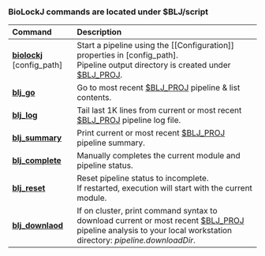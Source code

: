 ### BioLockJ commands are located under $BLJ/script

| Command | Description |
| :-- | :-- |
| **[biolockj](https://github.com/msioda/BioLockJ/blob/master/script/biolockj?raw=true)** [config_path] | Start a pipeline using the [[Configuration]] properties in [config_path].<br>Pipeline output directory is created under [$BLJ_PROJ](https://github.com/msioda/BioLockJ/blob/master/script/blj_config?raw=true). |
| **[blj_go](https://github.com/msioda/BioLockJ/blob/master/script/blj_go?raw=true)** | Go to most recent [$BLJ_PROJ](https://github.com/msioda/BioLockJ/blob/master/script/blj_config?raw=true) pipeline & list contents. |
| **[blj_log](https://github.com/msioda/BioLockJ/blob/master/script/blj_log?raw=true)** | Tail last 1K lines from current or most recent [$BLJ_PROJ](https://github.com/msioda/BioLockJ/blob/master/script/blj_config?raw=true) pipeline log file. |
| **[blj_summary](https://github.com/msioda/BioLockJ/blob/master/script/blj_summary?raw=true)** | Print current or most recent [$BLJ_PROJ](https://github.com/msioda/BioLockJ/blob/master/script/blj_config?raw=true) pipeline summary. |
| **[blj_complete](https://github.com/msioda/BioLockJ/blob/master/script/blj_complete?raw=true)** | Manually completes the current module and pipeline status. |
| **[blj_reset](https://github.com/msioda/BioLockJ/blob/master/script/blj_reset?raw=true)** | Reset pipeline status to incomplete.<br>If restarted, execution will start with the current module.  |
| **[blj_downlaod](https://github.com/msioda/BioLockJ/blob/master/script/blj_download?raw=true)** | If on cluster, print command syntax to download current or most recent [$BLJ_PROJ](https://github.com/msioda/BioLockJ/blob/master/script/blj_config?raw=true) pipeline analysis to your local workstation directory: *pipeline.downloadDir*. |
